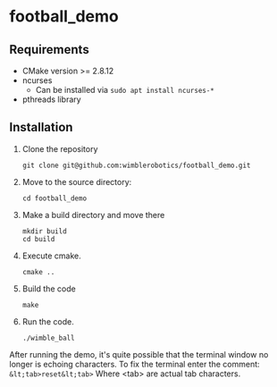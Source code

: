 # football_demo

Requirements
------------
- CMake version >= 2.8.12
- ncurses
    - Can be installed via `sudo apt install ncurses-*`
- pthreads library

Installation
------------
1. Clone the repository
    ```
    git clone git@github.com:wimblerobotics/football_demo.git
    ```

1. Move to the source directory:
    ```
    cd football_demo
    ```

1. Make a build directory and move there
    ```
    mkdir build
    cd build
    ```

1. Execute cmake.
    ```
    cmake ..
    ```

1. Build the code
    ```
    make
    ```

1. Run the code.
    ```
    ./wimble_ball
    ```

After running the demo, it's quite possible that the terminal window no longer is
echoing characters. To fix the terminal enter the comment:
    ```
    &lt;tab>reset&lt;tab>
    ```
Where &lt;tab> are actual tab characters.